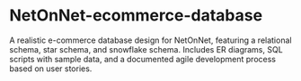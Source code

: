 # NetOnNet-ecommerce-database
A realistic e-commerce database design for NetOnNet, featuring a relational schema, star schema, and snowflake schema. Includes ER diagrams, SQL scripts with sample data, and a documented agile development process based on user stories.
